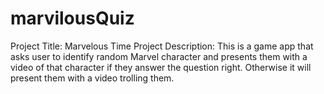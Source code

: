 # marvilousQuiz

Project Title: Marvelous Time
Project Description: This is a game app that asks user to identify random Marvel character and presents them with a video of that character if they answer the question right. Otherwise it will present them with a video trolling them.

